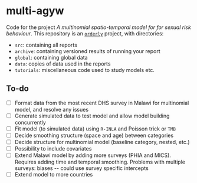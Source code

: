 # multi-agyw

Code for the project *A multinomial spatio-temporal model for  for sexual risk behaviour*.
This repository is an [`orderly`](https://github.com/vimc/orderly) project, with directories: 

* `src`: containing all reports
* `archive`: containing versioned results of running your report
* `global`: containing global data
* `data`: copies of data used in the reports
* `tutorials`: miscellaneous code used to study models etc.

## To-do

- [ ] Format data from the most recent DHS survey in Malawi for multinomial model, and resolve any issues
- [ ] Generate simulated data to test model and allow model building concurrently
- [ ] Fit model (to simulated data) using `R-INLA` and Poisson trick or `TMB`
- [ ] Decide smoothing structure (space and age) between categories
- [ ] Decide structure for multinomial model (baseline category, nested, etc.)
- [ ] Possibility to include covariates
- [ ] Extend Malawi model by adding more surveys (PHIA and MICS). Requires adding time and temporal smoothing. Problems with multiple surveys: biases -- could use survey specific intercepts
- [ ] Extend model to more countries
